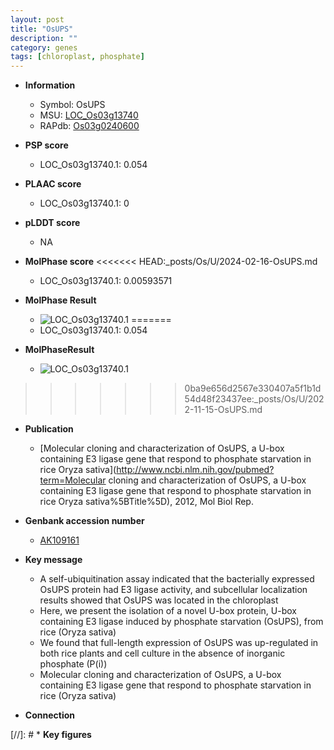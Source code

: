 ```yaml
---
layout: post
title: "OsUPS"
description: ""
category: genes
tags: [chloroplast, phosphate]
---
```


* **Information**  
    + Symbol: OsUPS  
    + MSU: [LOC_Os03g13740](http://rice.plantbiology.msu.edu/cgi-bin/ORF_infopage.cgi?orf=LOC_Os03g13740)  
    + RAPdb: [Os03g0240600](http://rapdb.dna.affrc.go.jp/viewer/gbrowse_details/irgsp1?name=Os03g0240600)  

* **PSP score**  
    + LOC_Os03g13740.1: 0.054 

* **PLAAC score**  
    + LOC_Os03g13740.1: 0 

* **pLDDT score**
    + NA


* **MolPhase score**
<<<<<<< HEAD:_posts/Os/U/2024-02-16-OsUPS.md
    + LOC_Os03g13740.1: 0.00593571

* **MolPhase Result**
    + ![LOC_Os03g13740.1](https://304243504.github.io/Pictures/LOC_Os03g/LOC_Os03g13740.1.png)
=======
    + LOC_Os03g13740.1: 0.054

* **MolPhaseResult**
    + ![LOC_Os03g13740.1](https://ricepsp.github.io/pictures/LOC_Os03g/LOC_Os03g13740.1.png)
>>>>>>> 0ba9e656d2567e330407a5f1b1d54d48f23437ee:_posts/Os/U/2022-11-15-OsUPS.md

* **Publication**  
    + [Molecular cloning and characterization of OsUPS, a U-box containing E3 ligase gene that respond to phosphate starvation in rice Oryza sativa](http://www.ncbi.nlm.nih.gov/pubmed?term=Molecular cloning and characterization of OsUPS, a U-box containing E3 ligase gene that respond to phosphate starvation in rice Oryza sativa%5BTitle%5D), 2012, Mol Biol Rep.

* **Genbank accession number**  
    + [AK109161](http://www.ncbi.nlm.nih.gov/nuccore/AK109161)

* **Key message**  
    + A self-ubiquitination assay indicated that the bacterially expressed OsUPS protein had E3 ligase activity, and subcellular localization results showed that OsUPS was located in the chloroplast
    + Here, we present the isolation of a novel U-box protein, U-box containing E3 ligase induced by phosphate starvation (OsUPS), from rice (Oryza sativa)
    + We found that full-length expression of OsUPS was up-regulated in both rice plants and cell culture in the absence of inorganic phosphate (P(i))
    + Molecular cloning and characterization of OsUPS, a U-box containing E3 ligase gene that respond to phosphate starvation in rice (Oryza sativa)

* **Connection**  

[//]: # * **Key figures**  


